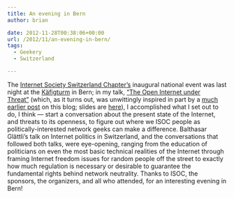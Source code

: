 ```yaml
---
title: An evening in Bern
author: brian

date: 2012-11-28T00:38:06+00:00
url: /2012/11/an-evening-in-bern/
tags:
  - Geekery
  - Switzerland

---
```

The [Internet Society Switzerland Chapter&#8217;s][1] inaugural national event was last night at the [Käfigturm][2] in Bern; in my talk, [&#8220;The Open Internet under Threat&#8221;][3] (which, as it turns out, was unwittingly inspired in part by a [much earlier post][4] on this blog; slides are [here][5]), I accomplished what I set out to do, I think — start a conversation about the present state of the Internet, and threats to its openness, to figure out where we ISOC people as politically-interested network geeks can make a difference. Balthasar Glättli&#8217;s talk on Internet politics in Switzerland, and the conversations that followed both talks, were eye-opening, ranging from the education of politicians on even the most basic technical realities of the Internet through framing Internet freedom issues for random people off the street to exactly how much regulation is necessary or desirable to guarantee the fundamental rights behind network neutrality. Thanks to ISOC, the sponsors, the organizers, and all who attended, for an interesting evening in Bern!

 [1]: http://www.isoc.ch/
 [2]: http://en.wikipedia.org/wiki/Käfigturm
 [3]: http://www.trammell.ch/2012/10/talk-the-open-internet-under-threat/
 [4]: http://www.trammell.ch/2011/02/sixty-eight-eighty-nine-eleven-or-why-protocol-design-matters/
 [5]: http://trammell.ch/wp-content/uploads/2012/11/open-internet-print.pdf
